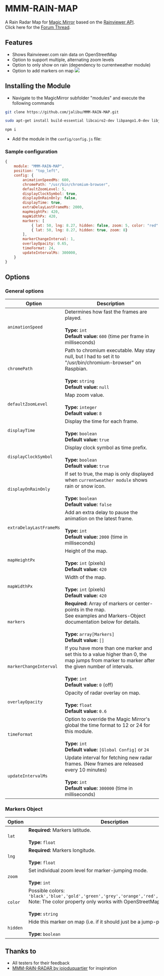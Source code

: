 # MMM-RAIN-MAP

A Rain Radar Map for [Magic Mirror](https://magicmirror.builders/) based on the [Rainviewer API](https://github.com/rainviewer/rainviewer-api-example).  
Click here for the [Forum Thread](https://forum.magicmirror.builders/topic/12808/mmm-rain-map).

## Features

- Shows Rainviewer.com rain data on OpenStreetMap
- Option to support multiple, alternating zoom levels
- Option to only show on rain (dependency to currentweather module)
- Option to add markers on map
  ![](docs/OSM_ScreenCast.gif)

## Installing the Module

- Navigate to the MagicMirror subfolder "modules" and execute the following commands

```sh
git clone https://github.com/jalibu/MMM-RAIN-MAP.git

sudo apt-get install build-essential libcairo2-dev libpango1.0-dev libjpeg-dev libgif-dev librsvg2-dev libpixman-1-dev libjpeg8-dev -y

npm i
```

- Add the module in the `config/config.js` file:

### Sample configuration

```javascript
{
	module: "MMM-RAIN-MAP",
	position: "top_left",
	config: {
		animationSpeedMs: 600,
		chromePath: "/usr/bin/chromium-browser",
		defaultZoomLevel: 5,
		displayClockSymbol: true,
		displayOnRainOnly: false,
		displayTime: true,
		extraDelayLastFrameMs: 2000,
		mapHeightPx: 420,
		mapWidthPx: 420,
		markers: [
			{ lat: 50, lng: 8.27, hidden: false, zoom: 5, color: "red", },
			{ lat: 50, lng: 8.27, hidden: true, zoom: 8}
		],
		markerChangeInterval: 1,
		overlayOpacity: 0.65,
		timeFormat: 24,
		updateIntervalMs: 300000,
	}
}
```

## Options

### General options

| Option                  | Description                                                                                                                                                                                                |
| ----------------------- | ---------------------------------------------------------------------------------------------------------------------------------------------------------------------------------------------------------- |
| `animationSpeed`        | Determines how fast the frames are played. <br><br>**Type:** `int` <br> **Default value:** `600` (time per frame in milliseconds)                                                                          |
| `chromePath`            | Path to chromium executable. May stay null, but I had to set it to "/usr/bin/chromium-browser" on Raspbian.<br><br>**Type:** `string` <br> **Default value:** `null`                                       |
| `defaultZoomLevel`      | Map zoom value. <br><br>**Type:** `integer` <br> **Default value:** `8`                                                                                                                                    |
| `displayTime`           | Display the time for each frame. <br><br>**Type:** `boolean` <br> **Default value:** `true`                                                                                                                |
| `displayClockSymbol`    | Display clock symbol as time prefix. <br><br>**Type:** `boolean` <br> **Default value:** `true`                                                                                                            |
| `displayOnRainOnly`     | If set to true, the map is only displayed when `currentweather module` shows rain or snow icon. <br><br>**Type:** `boolean` <br> **Default value:** `false`                                                |
| `extraDelayLastFrameMs` | Add an extra delay to pause the animation on the latest frame.<br><br>**Type:** `int` <br> **Default value:** `2000` (time in milliseconds)                                                                |
| `mapHeightPx`           | Height of the map. <br><br>**Type:** `int` (pixels) <br> **Default value:** `420`                                                                                                                          |
| `mapWidthPx`            | Width of the map. <br><br>**Type:** `int` (pixels) <br> **Default value:** `420`                                                                                                                           |
| `markers`               | **Required:** Array of markers or center-points in the map.<br> See examples and Markers-Object documentation below for details. <br><br>**Type:** `array[Markers]` <br> **Default value:** `[]`           |
| `markerChangeInterval`  | If you have more than one marker and set this to a value higher than 0, the map jumps from marker to marker after the given number of intervals. <br><br>**Type:** `int` <br> **Default value:** `0` (off) |
| `overlayOpacity`        | Opacity of radar overlay on map. <br><br>**Type:** `float` <br> **Default value:** `0.6`                                                                                                                   |
| `timeFormat`            | Option to override the Magic Mirror's global the time format to 12 or 24 for this module. <br><br>**Type:** `int` <br> **Default value:** `[Global Config]` or `24`                                        |
| `updateIntervalMs`      | Update interval for fetching new radar frames. (New frames are released every 10 minutes) <br><br>**Type:** `int` <br> **Default value:** `300000` (time in milliseconds)                                  |

### Markers Object

| Option   | Description                                                                                                                                                                    |
| -------- | ------------------------------------------------------------------------------------------------------------------------------------------------------------------------------ |
| `lat`    | **Required:** Markers latitude.<br><br>**Type:** `float`                                                                                                                       |
| `lng`    | **Required:** Markers longitude.<br><br>**Type:** `float`                                                                                                                      |
| `zoom`   | Set individual zoom level for marker-jumping mode.<br><br>**Type:** `int`                                                                                                      |
| `color`  | Possible colors: `'black','blue','gold','green','grey','orange','red','violet','yellow'`<br> Note: The color property only works with OpenStreetMap.<br><br>**Type:** `string` |
| `hidden` | Hide this marker on map (i.e. if it should just be a jump-point.<br><br>**Type:** `boolean`                                                                                    |

## Thanks to

- All testers for their feedback
- [MMM-RAIN-RADAR by jojoduquartier](https://github.com/jojoduquartier/MMM-RAIN-RADAR) for inspiration
